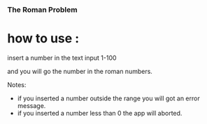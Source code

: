 ### The Roman Problem 

# how to use :

insert a number in the text input 1-100

and you will go the number in the roman numbers.

Notes:
- if you inserted a number outside the range you will got an error message.
- if you inserted a number less than 0 the app will aborted.
